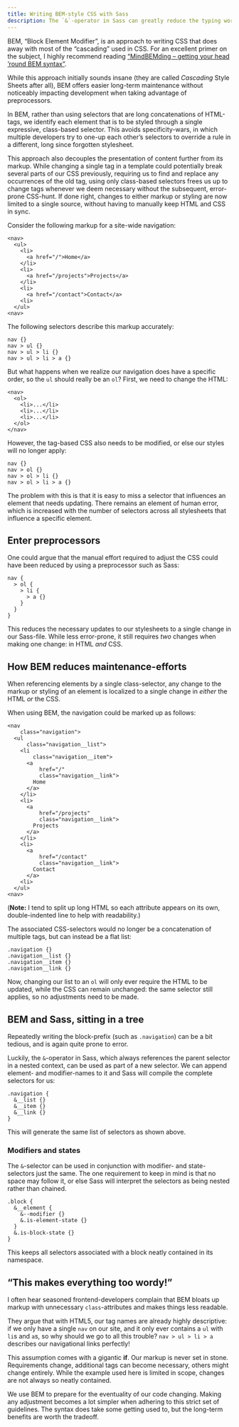 ```yaml
---
title: Writing BEM-style CSS with Sass
description: The `&`-operator in Sass can greatly reduce the typing work required when using BEM in your stylesheets.
---
```

BEM, “Block Element Modifier”, is an approach to writing CSS that does away with most of the “cascading” used in CSS. For an excellent primer on the subject, I highly recommend reading [“MindBEMding – getting your head ’round BEM syntax”](http://csswizardry.com/2013/01/mindbemding-getting-your-head-round-bem-syntax/).

While this approach initially sounds insane (they are called *Cascading* Style Sheets after all), BEM offers easier long-term maintenance without noticeably impacting development when taking advantage of preprocessors.

In BEM, rather than using selectors that are long concatenations of HTML-tags, we identify each element that is to be styled through a single expressive, class-based selector. This avoids specificity-wars, in which multiple developers try to one-up each other’s selectors to override a rule in a different, long since forgotten stylesheet.

This approach also decouples the presentation of content further from its markup. While changing a single tag in a template could potentially break several parts of our CSS previously, requiring us to find and replace any occurrences of the old tag, using only class-based selectors frees us up to change tags whenever we deem necessary without the subsequent, error-prone CSS-hunt. If done right, changes to either markup or styling are now limited to a single source, without having to manually keep HTML and CSS in sync.

Consider the following markup for a site-wide navigation:

```
<nav>
  <ul>
    <li>
      <a href="/">Home</a>
    </li>
    <li>
      <a href="/projects">Projects</a>
    </li>
    <li>
      <a href="/contact">Contact</a>
    <li>
  </ul>
<nav>
```

The following selectors describe this markup accurately:

```
nav {}
nav > ul {}
nav > ul > li {}
nav > ul > li > a {}
```

But what happens when we realize our navigation does have a specific order, so the `ul` should really be an `ol`? First, we need to change the HTML:

```
<nav>
  <ol>
    <li>...</li>
    <li>...</li>
    <li>...</li>
  </ol>
</nav>
```

However, the tag-based CSS also needs to be modified, or else our styles will no longer apply:

```
nav {}
nav > ol {}
nav > ol > li {}
nav > ol > li > a {}
```

The problem with this is that it is easy to miss a selector that influences an element that needs updating. There remains an element of human error, which is increased with the number of selectors across all stylesheets that influence a specific element.

## Enter preprocessors

One could argue that the manual effort required to adjust the CSS could have been reduced by using a preprocessor such as Sass:

```
nav {
  > ol {
    > li {
      > a {}
    }
  }
}
```

This reduces the necessary updates to our stylesheets to a single change in our Sass-file. While less error-prone, it still requires *two* changes when making one change: in HTML *and* CSS.

## How BEM reduces maintenance-efforts

When referencing elements by a single class-selector, any change to the markup or styling of an element is localized to a single change in *either* the HTML *or* the CSS.

When using BEM, the navigation could be marked up as follows:

```
<nav
    class="navigation">
  <ul
      class="navigation__list">
    <li
        class="navigation__item">
      <a
          href="/"
          class="navigation__link">
        Home
      </a>
    </li>
    <li>
      <a
          href="/projects"
          class="navigation__link">
        Projects
      </a>
    </li>
    <li>
      <a
          href="/contact"
          class="navigation__link">
        Contact
      </a>
    <li>
  </ul>
<nav>
```

(**Note:** I tend to split up long HTML so each attribute appears on its own, double-indented line to help with readability.)

The associated CSS-selectors would no longer be a concatenation of multiple tags, but can instead be a flat list:

```
.navigation {}
.navigation__list {}
.navigation__item {}
.navigation__link {}
```

Now, changing our list to an `ol` will only ever require the HTML to be updated, while the CSS can remain unchanged: the same selector still applies, so no adjustments need to be made.

## BEM and Sass, sitting in a tree

Repeatedly writing the block-prefix (such as `.navigation`) can be a bit tedious, and is again quite prone to error.

Luckily, the `&`-operator in Sass, which always references the parent selector in a nested context, can be used as part of a new selector. We can append element- and modifier-names to it and Sass will compile the complete selectors for us:

```
.navigation {
  &__list {}
  &__item {}
  &__link {}
}
```

This will generate the same list of selectors as shown above.

### Modifiers and states

The `&`-selector can be used in conjunction with modifier- and state-selectors just the same. The one requirement to keep in mind is that no space may follow it, or else Sass will interpret the selectors as being nested rather than chained.

```
.block {
  &__element {
    &--modifier {}
    &.is-element-state {}
  }
  &.is-block-state {}
}
```

This keeps all selectors associated with a block neatly contained in its namespace.

## “This makes everything too wordy!”

I often hear seasoned frontend-developers complain that BEM bloats up markup with unnecessary `class`-attributes and makes things less readable.

They argue that with HTML5, our tag names are already highly descriptive: if we only have a single `nav` on our site, and it only ever contains a `ul` with `li`s and `a`s, so why should we go to all this trouble? `nav > ul > li > a` describes our navigational links perfectly!

This assumption comes with a gigantic **if**. Our markup is never set in stone. Requirements change, additional tags can become necessary, others might change entirely. While the example used here is limited in scope, changes are not always so neatly contained.

We use BEM to prepare for the eventuality of our code changing. Making any adjustment becomes a lot simpler when adhering to this strict set of guidelines. The syntax does take some getting used to, but the long-term benefits are worth the tradeoff.